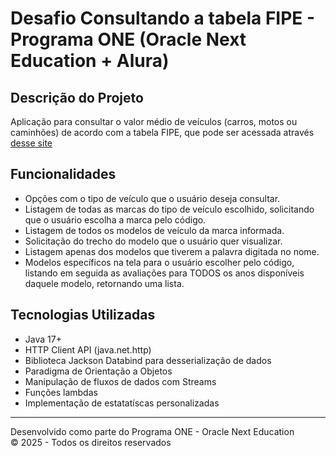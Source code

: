 #  Desafio Consultando a tabela FIPE - Programa ONE (Oracle Next Education + Alura)

##  Descrição do Projeto

Aplicação para consultar o valor médio de veículos (carros, motos ou caminhões) de acordo com a tabela FIPE, que pode ser acessada através [desse site](https://veiculos.fipe.org.br/)

##  Funcionalidades

- Opções com o tipo de veículo que o usuário deseja consultar.
- Listagem de todas as marcas do tipo de veículo escolhido, solicitando que o usuário escolha a marca pelo código.
- Listagem de todos os modelos de veículo da marca informada.
- Solicitação do trecho do modelo que o usuário quer visualizar.
- Listagem apenas dos modelos que tiverem a palavra digitada no nome.
- Modelos específicos na tela para o usuário escolher pelo código, listando em seguida as avaliações para TODOS os anos disponíveis daquele modelo, retornando uma lista.

##  Tecnologias Utilizadas

- Java 17+
- HTTP Client API (java.net.http)
- Biblioteca Jackson Databind para desserialização de dados
- Paradigma de Orientação a Objetos
- Manipulação de fluxos de dados com Streams
- Funções lambdas
- Implementação de estatatíscas personalizadas

---

Desenvolvido como parte do Programa ONE - Oracle Next Education  
© 2025 - Todos os direitos reservados
